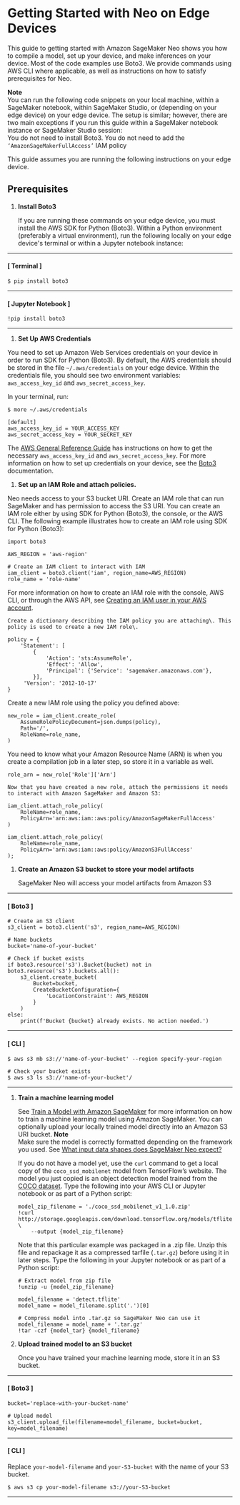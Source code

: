 # Getting Started with Neo on Edge Devices<a name="neo-getting-started-edge"></a>

This guide to getting started with Amazon SageMaker Neo shows you how to compile a model, set up your device, and make inferences on your device\. Most of the code examples use Boto3\. We provide commands using AWS CLI where applicable, as well as instructions on how to satisfy prerequisites for Neo\. 

**Note**  
You can run the following code snippets on your local machine, within a SageMaker notebook, within SageMaker Studio, or \(depending on your edge device\) on your edge device\. The setup is similar; however, there are two main exceptions if you run this guide within a SageMaker notebook instance or SageMaker Studio session:   
You do not need to install Boto3\.
You do not need to add the `‘AmazonSageMakerFullAccess’` IAM policy

 This guide assumes you are running the following instructions on your edge device\. 

## Prerequisites<a name="neo-getting-started-edge-step0"></a>

1. **Install Boto3**

   If you are running these commands on your edge device, you must install the AWS SDK for Python \(Boto3\)\. Within a Python environment \(preferably a virtual environment\), run the following locally on your edge device's terminal or within a Jupyter notebook instance: 

------
#### [ Terminal ]

   ```
   $ pip install boto3
   ```

------
#### [ Jupyter Notebook ]

   ```
   !pip install boto3
   ```

------

1.  **Set Up AWS Credentials** 

   You need to set up Amazon Web Services credentials on your device in order to run SDK for Python \(Boto3\)\. By default, the AWS credentials should be stored in the file `~/.aws/credentials` on your edge device\. Within the credentials file, you should see two environment variables: `aws_access_key_id` and `aws_secret_access_key`\. 

   In your terminal, run: 

   ```
   $ more ~/.aws/credentials
   
   [default]
   aws_access_key_id = YOUR_ACCESS_KEY
   aws_secret_access_key = YOUR_SECRET_KEY
   ```

   The [AWS General Reference Guide](https://docs.aws.amazon.com/general/latest/gr/aws-sec-cred-types.html#access-keys-and-secret-access-keys) has instructions on how to get the necessary `aws_access_key_id` and `aws_secret_access_key`\. For more information on how to set up credentials on your device, see the [Boto3](https://boto3.amazonaws.com/v1/documentation/api/latest/guide/quickstart.html#configuration) documentation\. 

1.  **Set up an IAM Role and attach policies\.** 

   Neo needs access to your S3 bucket URI\. Create an IAM role that can run SageMaker and has permission to access the S3 URI\. You can create an IAM role either by using SDK for Python \(Boto3\), the console, or the AWS CLI\. The following example illustrates how to create an IAM role using SDK for Python \(Boto3\): 

   ```
   import boto3
   
   AWS_REGION = 'aws-region'
   
   # Create an IAM client to interact with IAM
   iam_client = boto3.client('iam', region_name=AWS_REGION)
   role_name = 'role-name'
   ```

   For more information on how to create an IAM role with the console, AWS CLI, or through the AWS API, see [Creating an IAM user in your AWS account](https://docs.aws.amazon.com/IAM/latest/UserGuide/id_users_create.html#id_users_create_api)\.

    Create a dictionary describing the IAM policy you are attaching\. This policy is used to create a new IAM role\. 

   ```
   policy = {
       'Statement': [
           {
               'Action': 'sts:AssumeRole',
               'Effect': 'Allow',
               'Principal': {'Service': 'sagemaker.amazonaws.com'},
           }],  
        'Version': '2012-10-17'
   }
   ```

   Create a new IAM role using the policy you defined above:

   ```
   new_role = iam_client.create_role(
       AssumeRolePolicyDocument=json.dumps(policy),
       Path='/',
       RoleName=role_name,
   )
   ```

   You need to know what your Amazon Resource Name \(ARN\) is when you create a compilation job in a later step, so store it in a variable as well\. 

   ```
   role_arn = new_role['Role']['Arn']
   ```

    Now that you have created a new role, attach the permissions it needs to interact with Amazon SageMaker and Amazon S3: 

   ```
   iam_client.attach_role_policy(
       RoleName=role_name,
       PolicyArn='arn:aws:iam::aws:policy/AmazonSageMakerFullAccess'
   )
   
   iam_client.attach_role_policy(
       RoleName=role_name,
       PolicyArn='arn:aws:iam::aws:policy/AmazonS3FullAccess'
   );
   ```

1. **Create an Amazon S3 bucket to store your model artifacts**

   SageMaker Neo will access your model artifacts from Amazon S3

------
#### [ Boto3 ]

   ```
   # Create an S3 client
   s3_client = boto3.client('s3', region_name=AWS_REGION)
   
   # Name buckets
   bucket='name-of-your-bucket'
   
   # Check if bucket exists
   if boto3.resource('s3').Bucket(bucket) not in boto3.resource('s3').buckets.all():
       s3_client.create_bucket(
           Bucket=bucket,
           CreateBucketConfiguration={
               'LocationConstraint': AWS_REGION
           }
       )
   else:
       print(f'Bucket {bucket} already exists. No action needed.')
   ```

------
#### [ CLI ]

   ```
   $ aws s3 mb s3://'name-of-your-bucket' --region specify-your-region 
   
   # Check your bucket exists
   $ aws s3 ls s3://'name-of-your-bucket'/
   ```

------

1. **Train a machine learning model**

   See [Train a Model with Amazon SageMaker](https://docs.aws.amazon.com/sagemaker/latest/dg/how-it-works-training.html) for more information on how to train a machine learning model using Amazon SageMaker\. You can optionally upload your locally trained model directly into an Amazon S3 URI bucket\. 
**Note**  
 Make sure the model is correctly formatted depending on the framework you used\. See [What input data shapes does SageMaker Neo expect?](https://docs.aws.amazon.com/sagemaker/latest/dg/neo-job-compilation.html#neo-job-compilation-expected-inputs) 

   If you do not have a model yet, use the `curl` command to get a local copy of the `coco_ssd_mobilenet` model from TensorFlow’s website\. The model you just copied is an object detection model trained from the [COCO dataset](https://cocodataset.org/#home)\. Type the following into your AWS CLI or Jupyter notebook or as part of a Python script: 

   ```
   model_zip_filename = './coco_ssd_mobilenet_v1_1.0.zip'
   !curl http://storage.googleapis.com/download.tensorflow.org/models/tflite/coco_ssd_mobilenet_v1_1.0_quant_2018_06_29.zip \
       --output {model_zip_filename}
   ```

   Note that this particular example was packaged in a \.zip file\. Unzip this file and repackage it as a compressed tarfile \(`.tar.gz`\) before using it in later steps\. Type the following in your Jupyter notebook or as part of a Python script: 

   ```
   # Extract model from zip file
   !unzip -u {model_zip_filename}
   
   model_filename = 'detect.tflite'
   model_name = model_filename.split('.')[0]
   
   # Compress model into .tar.gz so SageMaker Neo can use it
   model_filename = model_name + '.tar.gz'
   !tar -czf {model_tar} {model_filename}
   ```

1. **Upload trained model to an S3 bucket**

   Once you have trained your machine learning mode, store it in an S3 bucket\. 

------
#### [ Boto3 ]

   ```
   bucket='replace-with-your-bucket-name'
   
   # Upload model        
   s3_client.upload_file(filename=model_filename, bucket=bucket, key=model_filename)
   ```

------
#### [ CLI ]

   Replace `your-model-filename` and `your-S3-bucket` with the name of your S3 bucket\. 

   ```
   $ aws s3 cp your-model-filename s3://your-S3-bucket
   ```

------